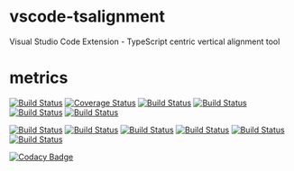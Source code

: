 # vscode-tsalignment
Visual Studio Code Extension - TypeScript centric vertical alignment tool

# metrics
[![Build Status](https://travis-ci.org/truhlikfredy/vscode-tsalignment.svg?branch=master)](https://travis-ci.org/truhlikfredy/vscode-tsalignment)
[![Coverage Status](https://coveralls.io/repos/github/truhlikfredy/vscode-tsalignment/badge.svg?branch=master)](https://coveralls.io/github/truhlikfredy/vscode-tsalignment?branch=master)
[![Build Status](https://sonarcloud.io/api/project_badges/measure?project=ts-align&metric=alert_status)](https://sonarcloud.io/dashboard?id=ts-align) 
[![Build Status](https://sonarcloud.io/api/project_badges/measure?project=ts-align&metric=sqale_rating)](https://sonarcloud.io/dashboard?id=ts-align)
[![Build Status](https://sonarcloud.io/api/project_badges/measure?project=ts-align&metric=reliability_rating)](https://sonarcloud.io/dashboard?id=ts-align)
[![Build Status](https://sonarcloud.io/api/project_badges/measure?project=ts-align&metric=security_rating)](https://sonarcloud.io/dashboard?id=ts-align)

[![Build Status](https://sonarcloud.io/api/project_badges/measure?project=ts-align&metric=bugs)](https://sonarcloud.io/dashboard?id=ts-align)
[![Build Status](https://sonarcloud.io/api/project_badges/measure?project=ts-align&metric=code_smells)](https://sonarcloud.io/dashboard?id=ts-align)
[![Build Status](https://sonarcloud.io/api/project_badges/measure?project=ts-align&metric=duplicated_lines_density)](https://sonarcloud.io/dashboard?id=ts-align)
[![Build Status](https://sonarcloud.io/api/project_badges/measure?project=ts-align&metric=ncloc)](https://sonarcloud.io/dashboard?id=ts-align)
[![Build Status](https://sonarcloud.io/api/project_badges/measure?project=ts-align&metric=sqale_index)](https://sonarcloud.io/dashboard?id=ts-align)
[![Build Status](https://sonarcloud.io/api/project_badges/measure?project=ts-align&metric=vulnerabilities)](https://sonarcloud.io/dashboard?id=ts-align)

[![Codacy Badge](https://api.codacy.com/project/badge/Grade/d71e813e974443e5b7a7cdb7ebdda3ea)](https://www.codacy.com/app/truhlikfredy/vscode-tsalignment?utm_source=github.com&amp;utm_medium=referral&amp;utm_content=truhlikfredy/vscode-tsalignment&amp;utm_campaign=Badge_Grade)


